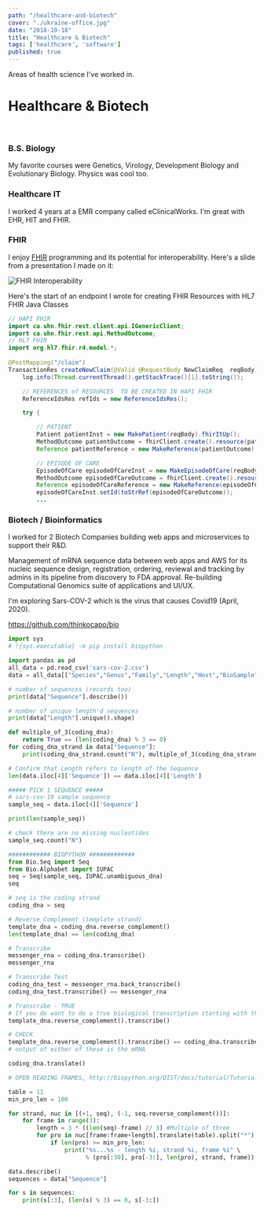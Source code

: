 ```yaml
---
path: "/healthcare-and-biotech"
cover: "./ukraine-office.jpg"
date: "2018-10-18"
title: "Healthcare & Biotech"
tags: ['healthcare', 'software']
published: true
---
```


Areas of health science I've worked in.                                             

<!-- ```javascript
function myStuff () {
    console.log("do thingsi n here")
}

``` -->
# Healthcare & Biotech
</br>

### B.S. Biology

My favorite courses were Genetics, Virology, Development Biology and Evolutionary Biology. Physics was cool too.

### Healthcare IT

I worked 4 years at a EMR company called eClinicalWorks. I'm great with EHR, HIT and FHIR.

### FHIR 

I enjoy [FHIR](https://www.hl7.org/fhir/ ) programming and its potential for interoperability.
Here's a slide from a presentation I made on it:

![FHIR Interoperability](./fhir-interoperability.jpg)

Here's the start of an endpoint I wrote for creating FHIR Resources with HL7 FHIR Java Classes
```java
// HAPI FHIR
import ca.uhn.fhir.rest.client.api.IGenericClient;
import ca.uhn.fhir.rest.api.MethodOutcome;
// HL7 FHIR
import org.hl7.fhir.r4.model.*;
    
@PostMapping("/claim")
TransactionRes createNewClaim(@Valid @RequestBody NewClaimReq  reqBody) {
    log.info(Thread.currentThread().getStackTrace()[1].toString());

    // REFERENCES of RESOURCES  TO BE CREATED IN HAPI FHIR
    ReferenceIdsRes refIds = new ReferenceIdsRes();

    try {

        // PATIENT
        Patient patientInst = new MakePatient(reqBody).fhirItUp();
        MethodOutcome patientOutcome = fhirClient.create().resource(patientInst).execute();
        Reference patientReference = new MakeReference(patientOutcome).toReference();

        // EPISODE OF CARE
        EpisodeOfCare episodeOfCareInst = new MakeEpisodeOfCare(reqBody, patientReference).fhirItUp();
        MethodOutcome episodeOfCareOutcome = fhirClient.create().resource(episodeOfCareInst).execute();
        Reference episodeOfCareReference = new MakeReference(episodeOfCareOutcome).toReference();
        episodeOfCareInst.setId(toStrRef(episodeOfCareOutcome));
        ...
```

### Biotech / Bioinformatics
I worked for 2 Biotech Companies building web apps and microservices to support their R&D.

Management of mRNA sequence data between web apps and AWS for its nucleic sequence design,
registration, ordering, reviewal and tracking by admins in its pipeline from discovery to FDA approval. Re-building Computational Genomics suite of applications and UI/UX.

I'm exploring Sars-COV-2 which is the virus that causes Covid19 (April, 2020).

https://github.com/thinkocapo/bio
```python
import sys
# !{sys.executable} -m pip install biopython

import pandas as pd
all_data = pd.read_csv('sars-cov-2.csv')
data = all_data[["Species","Genus","Family","Length","Host","BioSample","Sequence","GeographicLocation","NucleotideStatus","GenBankTitle", "IsolationSource", "Country"]]

# number of sequences (records too)
print(data["Sequence"].describe())

# number of unique length'd sequences
print(data["Length"].unique().shape)

def multiple_of_3(coding_dna):
    return True == (len(coding_dna) % 3 == 0)
for coding_dna_strand in data["Sequence"]:
    print(coding_dna_strand.count("N"), multiple_of_3(coding_dna_strand))

# Confirm that Length refers to length of the Sequence
len(data.iloc[4]['Sequence']) == data.iloc[4]['Length']

##### PICK 1 SEQUENCE #####
# sars-cov-19 sample sequence
sample_seq = data.iloc[4]['Sequence']

print(len(sample_seq))

# check there are no missing nucleotides
sample_seq.count("N")

############ BIOPYTHON #############
from Bio.Seq import Seq
from Bio.Alphabet import IUPAC
seq = Seq(sample_seq, IUPAC.unambiguous_dna)
seq

# seq is the coding strand
coding_dna = seq

# Reverse Complement (template strand)
template_dna = coding_dna.reverse_complement()
len(template_dna) == len(coding_dna)

# Transcribe
messenger_rna = coding_dna.transcribe()
messenger_rna

# Transcribe Test
coding_dna_test = messenger_rna.back_transcribe()
coding_dna_test.transcribe() == messenger_rna

# Transcribe - TRUE 
# If you do want to do a true biological transcription starting with the template strand, then this becomes a two-step process:
template_dna.reverse_complement().transcribe()

# CHECK
template_dna.reverse_complement().transcribe() == coding_dna.transcribe()
# output of either of these is the mRNA

coding_dna.translate()

# OPEN READING FRAMES, http://biopython.org/DIST/docs/tutorial/Tutorial.html#htoc295

table = 11
min_pro_len = 100

for strand, nuc in [(+1, seq), (-1, seq.reverse_complement())]:
    for frame in range(3):
        length = 3 * ((len(seq)-frame) // 3) #Multiple of three
        for pro in nuc[frame:frame+length].translate(table).split("*"):
            if len(pro) >= min_pro_len:
                print("%s...%s - length %i, strand %i, frame %i" \
                      % (pro[:30], pro[-3:], len(pro), strand, frame))

data.describe()
sequences = data["Sequence"]

for s in sequences:
    print(s[:3], (len(s) % 3) == 0, s[-3:])

```
